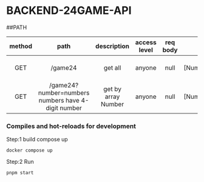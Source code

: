 # BACKEND-24GAME-API

##PATH

|        method        |           path           |     description     | access level | req body |      res body       |
| :------------------: | :----------------------: | :-----------------: | :----------: | :------: | :-----------------: |
|         GET          |         /game24          |       get all       |    anyone    |   null   | (numbers: [Number],solutions: [String]) |
|         GET          | /game24?number=numbers numbers have 4-digit number | get by array Number |    anyone    |   null   | (numbers: [Number],solutions: [String])|


### Compiles and hot-reloads for development

Step:1 build compose up

```
docker compose up
```

Step:2 Run

```
pnpm start
```
